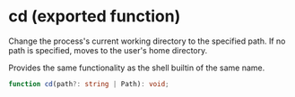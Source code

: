 <!-- INPUT:
/**
 * Change the process's current working directory to the specified path. If no
 * path is specified, moves to the user's home directory.
 *
 * Provides the same functionality as the shell builtin of the same name.
 */
export function cd(path?: string | Path): void;

-->
# cd (exported function)

Change the process's current working directory to the specified path. If no
path is specified, moves to the user's home directory.

Provides the same functionality as the shell builtin of the same name.

```ts
function cd(path?: string | Path): void;
```

<!-- OUTPUT.frontmatter:
null
-->
<!-- OUTPUT.warnings:
[]
-->

